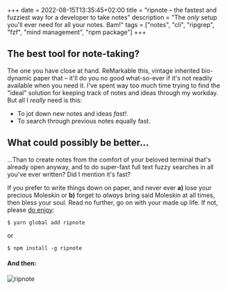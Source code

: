 +++
date = 2022-08-15T13:35:45+02:00
title = "ripnote – the fastest and fuzziest way for a developer to take notes"
description = "The _only_ setup you'll ever need for all your notes. Bam!"
tags = ["notes", "cli", "ripgrep", "fzf", "mind management", "npm package"]
+++

## The best tool for note-taking?

The one you have close at hand. ReMarkable this, vintage inherited bio-dynamic paper that – it'll do you no good what-so-ever if it's not readily available when you need it. I've spent way too much time trying to find the "ideal" solution for keeping track of notes and ideas through my workday. But all I _really_ need is this:

- To jot down new notes and ideas _fast!_.
- To search through previous notes equally fast.

## What could possibly be better...

...Than to create notes from the comfort of your beloved terminal that's already open anyway, and to do super-fast full text fuzzy searches in all you've ever written? Did I mention it's fast?

If you prefer to write things down on paper, and never ever **a)** lose your precious Moleskin or **b)** forget to _always_ bring said Moleskin at all times, then bless your soul. Read no further, go on with your made up life. If not, please [do enjoy](https://github.com/cekrem/ripnote):

```
$ yarn global add ripnote
```

or

```
$ npm install -g ripnote
```

#### And then:

![ripnote](https://github.com/cekrem/ripnote/raw/main/screenshot.gif)


